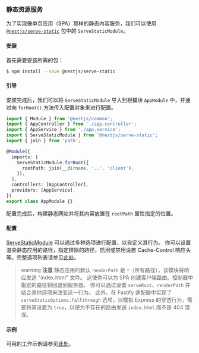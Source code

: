 ### 静态资源服务

为了实现像单页应用（SPA）那样的静态内容服务，我们可以使用 [`@nestjs/serve-static`](https://www.npmjs.com/package/@nestjs/serve-static) 包中的 `ServeStaticModule`。

#### 安装

首先需要安装所需的包：

```bash
$ npm install --save @nestjs/serve-static
```

#### 引导

安装完成后，我们可以将 `ServeStaticModule` 导入到根模块 `AppModule` 中，并通过向 `forRoot()` 方法传入配置对象来进行配置。

```typescript
import { Module } from '@nestjs/common';
import { AppController } from './app.controller';
import { AppService } from './app.service';
import { ServeStaticModule } from '@nestjs/serve-static';
import { join } from 'path';

@Module({
  imports: [
    ServeStaticModule.forRoot({
      rootPath: join(__dirname, '..', 'client'),
    }),
  ],
  controllers: [AppController],
  providers: [AppService],
})
export class AppModule {}
```

配置完成后，构建静态网站并将其内容放置在 `rootPath` 属性指定的位置。

#### 配置

[ServeStaticModule](https://github.com/nestjs/serve-static) 可以通过多种选项进行配置，以自定义其行为。
你可以设置渲染静态应用的路径，指定排除的路径，启用或禁用设置 Cache-Control 响应头等。完整选项列表请参见[此处](https://github.com/nestjs/serve-static/blob/master/lib/interfaces/serve-static-options.interface.ts)。

> warning **注意** 静态应用的默认 `renderPath` 是 `*`（所有路径），该模块将响应发送 "index.html" 文件。
> 这使你可以为 SPA 创建客户端路由。控制器中指定的路径将回退到服务器。
> 你可以通过设置 `serveRoot`、`renderPath` 并结合其他选项来改变这一行为。
> 此外，在 Fastify 适配器中实现了 `serveStaticOptions.fallthrough` 选项，以模拟 Express 的穿透行为，需要将其设置为 `true`，以便为不存在的路由发送 `index.html` 而不是 404 错误。

#### 示例

可用的工作示例请参见[此处](https://github.com/nestjs/nest/tree/master/sample/24-serve-static)。
